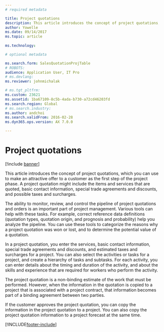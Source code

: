 ```yaml
---
# required metadata

title: Project quotations
description: This article introduces the concept of project quotations, which you can use to make an attractive offer to a customer as the first step of the project phase. A project quotation might include the items and services that are quoted, basic contact information, special trade agreements and discounts, and possible taxes and surcharges. 
author: Yowelle
ms.date: 09/14/2017
ms.topic: article
 
ms.technology: 

# optional metadata

ms.search.form: SalesQuotationProjTable
# ROBOTS: 
audience: Application User, IT Pro
# ms.devlang: 
ms.reviewer: johnmichalak

# ms.tgt_pltfrm: 
ms.custom: 23621
ms.assetid: 1ba67109-8c5b-4ada-b730-a72cd46203fd
ms.search.region: Global
# ms.search.industry: 
ms.author: andchoi
ms.search.validFrom: 2016-02-28
ms.dyn365.ops.version: AX 7.0.0

---
```


# Project quotations

[!include [banner](../includes/banner.md)]

This article introduces the concept of project quotations, which you can use to make an attractive offer to a customer as the first step of the project phase. A project quotation might include the items and services that are quoted, basic contact information, special trade agreements and discounts, and possible taxes and surcharges. 

The ability to monitor, review, and control the pipeline of project quotations and orders is an important part of project management. Various tools can help with these tasks. For example, correct reference data definitions (quotation types, quotation origin, and prognosis and probability) help you analyze the pipeline. You can use these tools to categorize the reasons why a project quotation was won or lost, and to determine the potential value of a quotation. 

In a project quotation, you enter the services, basic contact information, special trade agreements and discounts, and estimated taxes and surcharges for a project. You can also select the activities or tasks for a project, and create a hierarchy of tasks and subtasks. For each activity, you can enter details about the timing and duration of the activity, and about the skills and experience that are required for workers who perform the activity. 

The project quotation is a non-binding estimate of the work that must be performed. However, when the information in the quotation is copied to a project that is associated with a project contract, that information becomes part of a binding agreement between two parties. 

If the customer approves the project quotation, you can copy the information in the project quotation to a project. You can also copy the project quotation information to a project forecast at the same time.





[!INCLUDE[footer-include](../includes/footer-banner.md)]